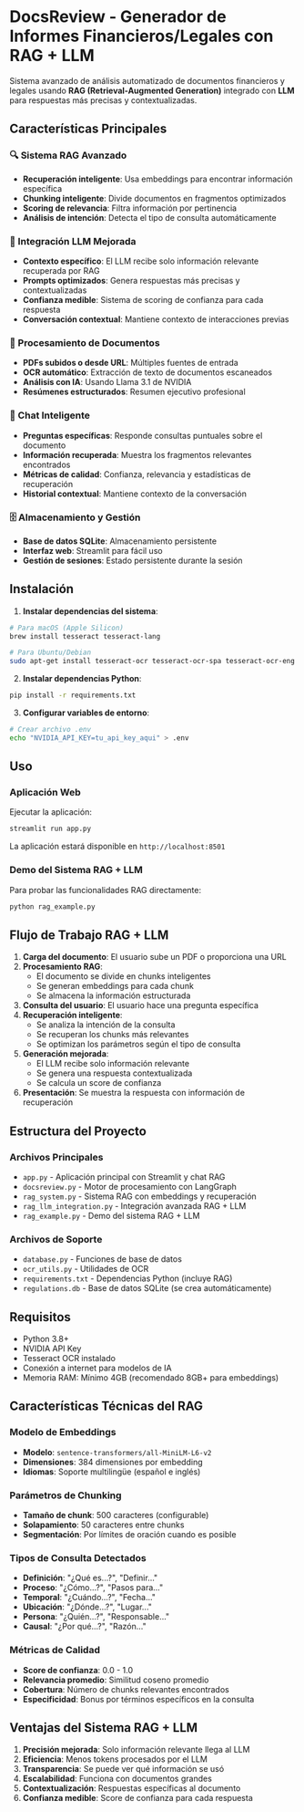 # DocsReview - Generador de Informes Financieros/Legales con RAG + LLM

Sistema avanzado de análisis automatizado de documentos financieros y legales usando **RAG (Retrieval-Augmented Generation)** integrado con **LLM** para respuestas más precisas y contextualizadas.

## Características Principales

### 🔍 Sistema RAG Avanzado
- **Recuperación inteligente**: Usa embeddings para encontrar información específica
- **Chunking inteligente**: Divide documentos en fragmentos optimizados
- **Scoring de relevancia**: Filtra información por pertinencia
- **Análisis de intención**: Detecta el tipo de consulta automáticamente

### 🤖 Integración LLM Mejorada
- **Contexto específico**: El LLM recibe solo información relevante recuperada por RAG
- **Prompts optimizados**: Genera respuestas más precisas y contextualizadas
- **Confianza medible**: Sistema de scoring de confianza para cada respuesta
- **Conversación contextual**: Mantiene contexto de interacciones previas

### 📄 Procesamiento de Documentos
- **PDFs subidos o desde URL**: Múltiples fuentes de entrada
- **OCR automático**: Extracción de texto de documentos escaneados
- **Análisis con IA**: Usando Llama 3.1 de NVIDIA
- **Resúmenes estructurados**: Resumen ejecutivo profesional

### 💬 Chat Inteligente
- **Preguntas específicas**: Responde consultas puntuales sobre el documento
- **Información recuperada**: Muestra los fragmentos relevantes encontrados
- **Métricas de calidad**: Confianza, relevancia y estadísticas de recuperación
- **Historial contextual**: Mantiene contexto de la conversación

### 🗄️ Almacenamiento y Gestión
- **Base de datos SQLite**: Almacenamiento persistente
- **Interfaz web**: Streamlit para fácil uso
- **Gestión de sesiones**: Estado persistente durante la sesión

## Instalación

1. **Instalar dependencias del sistema**:
```bash
# Para macOS (Apple Silicon)
brew install tesseract tesseract-lang

# Para Ubuntu/Debian
sudo apt-get install tesseract-ocr tesseract-ocr-spa tesseract-ocr-eng
```

2. **Instalar dependencias Python**:
```bash
pip install -r requirements.txt
```

3. **Configurar variables de entorno**:
```bash
# Crear archivo .env
echo "NVIDIA_API_KEY=tu_api_key_aqui" > .env
```

## Uso

### Aplicación Web
Ejecutar la aplicación:
```bash
streamlit run app.py
```

La aplicación estará disponible en `http://localhost:8501`

### Demo del Sistema RAG + LLM
Para probar las funcionalidades RAG directamente:
```bash
python rag_example.py
```

## Flujo de Trabajo RAG + LLM

1. **Carga del documento**: El usuario sube un PDF o proporciona una URL
2. **Procesamiento RAG**: 
   - El documento se divide en chunks inteligentes
   - Se generan embeddings para cada chunk
   - Se almacena la información estructurada
3. **Consulta del usuario**: El usuario hace una pregunta específica
4. **Recuperación inteligente**: 
   - Se analiza la intención de la consulta
   - Se recuperan los chunks más relevantes
   - Se optimizan los parámetros según el tipo de consulta
5. **Generación mejorada**: 
   - El LLM recibe solo información relevante
   - Se genera una respuesta contextualizada
   - Se calcula un score de confianza
6. **Presentación**: Se muestra la respuesta con información de recuperación

## Estructura del Proyecto

### Archivos Principales
- `app.py` - Aplicación principal con Streamlit y chat RAG
- `docsreview.py` - Motor de procesamiento con LangGraph
- `rag_system.py` - Sistema RAG con embeddings y recuperación
- `rag_llm_integration.py` - Integración avanzada RAG + LLM
- `rag_example.py` - Demo del sistema RAG + LLM

### Archivos de Soporte
- `database.py` - Funciones de base de datos
- `ocr_utils.py` - Utilidades de OCR
- `requirements.txt` - Dependencias Python (incluye RAG)
- `regulations.db` - Base de datos SQLite (se crea automáticamente)

## Requisitos

- Python 3.8+
- NVIDIA API Key
- Tesseract OCR instalado
- Conexión a internet para modelos de IA
- Memoria RAM: Mínimo 4GB (recomendado 8GB+ para embeddings)

## Características Técnicas del RAG

### Modelo de Embeddings
- **Modelo**: `sentence-transformers/all-MiniLM-L6-v2`
- **Dimensiones**: 384 dimensiones por embedding
- **Idiomas**: Soporte multilingüe (español e inglés)

### Parámetros de Chunking
- **Tamaño de chunk**: 500 caracteres (configurable)
- **Solapamiento**: 50 caracteres entre chunks
- **Segmentación**: Por límites de oración cuando es posible

### Tipos de Consulta Detectados
- **Definición**: "¿Qué es...?", "Definir..."
- **Proceso**: "¿Cómo...?", "Pasos para..."
- **Temporal**: "¿Cuándo...?", "Fecha..."
- **Ubicación**: "¿Dónde...?", "Lugar..."
- **Persona**: "¿Quién...?", "Responsable..."
- **Causal**: "¿Por qué...?", "Razón..."

### Métricas de Calidad
- **Score de confianza**: 0.0 - 1.0
- **Relevancia promedio**: Similitud coseno promedio
- **Cobertura**: Número de chunks relevantes encontrados
- **Especificidad**: Bonus por términos específicos en la consulta

## Ventajas del Sistema RAG + LLM

1. **Precisión mejorada**: Solo información relevante llega al LLM
2. **Eficiencia**: Menos tokens procesados por el LLM
3. **Transparencia**: Se puede ver qué información se usó
4. **Escalabilidad**: Funciona con documentos grandes
5. **Contextualización**: Respuestas específicas al documento
6. **Confianza medible**: Score de confianza para cada respuesta